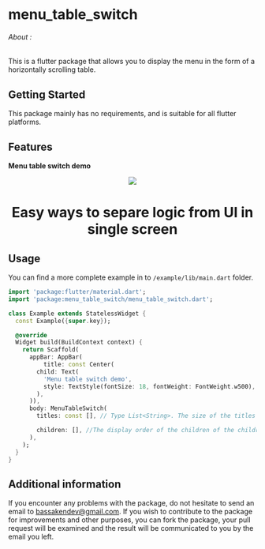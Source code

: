 # menu_table_switch

###### About :
This is a flutter package that allows you to display the menu in the form of a horizontally scrolling table.

## Getting Started

This package mainly has no requirements, and is suitable for all flutter platforms.

<!--
This README describes the package. If you publish this package to pub.dev,
this README's contents appear on the landing page for your package.

For information about how to write a good package README, see the guide for
[writing package pages](https://dart.dev/guides/libraries/writing-package-pages).

For general information about developing packages, see the Dart guide for
[creating packages](https://dart.dev/guides/libraries/create-library-packages)
and the Flutter guide for
[developing packages and plugins](https://flutter.dev/developing-packages).
-->

## Features

**Menu table switch demo**

<!-- [Demo of menu_table_switch package](https://github.com/bassakendev/menu-table-switch/assets/131482899/d9f4c332-9940-476c-af87-4a6598a8cd10) -->

<p align="center">
  <img src="https://raw.githubusercontent.com/Bassakendev/menu_table_switch/main/demo.gif?sanitize=true"/>
</p>
<h1 align="center"> 
  Easy ways to separe logic from UI in single screen
</h1>


## Usage

You can find a more complete example in to `/example/lib/main.dart` folder.

```dart
import 'package:flutter/material.dart';
import 'package:menu_table_switch/menu_table_switch.dart';

class Example extends StatelessWidget {
  const Example({super.key});

  @override
  Widget build(BuildContext context) {
    return Scaffold(
      appBar: AppBar(
          title: const Center(
        child: Text(
          'Menu table switch demo',
          style: TextStyle(fontSize: 18, fontWeight: FontWeight.w500),
        ),
      )),
      body: MenuTableSwitch(
        titles: const [], // Type List<String>. The size of the titles parameter must be equal to the size of the number of children in the children parameter

        children: [], //The display order of the children of the children parameter must be the same as that of the title parameter, to display exactly the content corresponding to the title.
      ),
    );
  }
}

```

## Additional information

If you encounter any problems with the package, do not hesitate to send an email to bassakendev@gmail.com. If you wish to contribute to the package for improvements and other purposes, you can fork the package, your pull request will be examined and the result will be communicated to you by the email you left.
